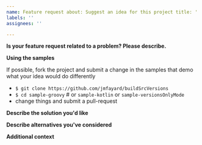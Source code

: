 ```yaml
---
name: Feature request about: Suggest an idea for this project title: ''
labels: ''
assignees: ''

---
```



**Is your feature request related to a problem? Please describe.**
<!-- A clear and concise description of what the problem is. Ex. I'm always frustrated when [...] -->

**Using the samples**

If possible, fork the project and submit a change in the samples that demo what your idea would do differently

- `$ git clone https://github.com/jmfayard/buildSrcVersions`
- `$ cd sample-groovy` # or `sample-kotlin` or `sample-versionsOnlyMode`
- change things and submit a pull-request

**Describe the solution you'd like**
<!-- A clear and concise description of what you want to happen. -->


**Describe alternatives you've considered**
<!-- A clear and concise description of any alternative solutions or features you've considered. -->

**Additional context**
<!-- Add any other context or screenshots about the feature request here. -->
